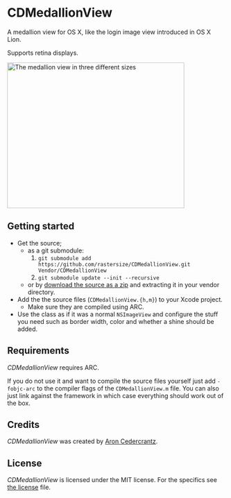 # CDMedallionView
A medallion view for OS X, like the login image view introduced in OS X Lion.

Supports retina displays.

<img alt="The medallion view in three different sizes" src="http://cloud.github.com/downloads/rastersize/CDMedallionView/CDMedallionView@2x.png" width="408px" height="336px">

## Getting started 
- Get the source;
	- as a git submodule:
		1. `git submodule add https://github.com/rastersize/CDMedallionView.git Vendor/CDMedallionView`
		2. `git submodule update --init --recursive`
	- or by [download the source as a zip](https://github.com/rastersize/CDMedallionView/archive/master.zip) and extracting it in your vendor directory.
- Add the the source files (`CDMedallionView.{h,m}`) to your Xcode project.
	- Make sure they are compiled using ARC.
- Use the class as if it was a normal `NSImageView` and configure the stuff you need such as border width, color and whether a shine should be added.

## Requirements
_CDMedallionView_ requires ARC.

If you do not use it and want to compile the source files yourself just add `-fobjc-arc` to the compiler flags of the `CDMedallionView.m` file. You can also just link against the framework in which case everything should work out of the box.

## Credits
_CDMedallionView_ was created by [Aron Cedercrantz](https://github.com/rastersize).


## License
_CDMedallionView_ is licensed under the MIT license. For the specifics see [the license](https://github.com/rastersize/CDMedallionView/blob/master/LICENSE) file.

